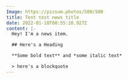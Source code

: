 ```yaml
---
Image: https://picsum.photos/500/500
title: Test test news title
date: 2022-01-18T00:55:10.927Z
content: |-
  Hey! I'm a news item.

  ## Here's a Heading

  **Some bold text** and *some italic text*

  > here's a blockquote
---
```

